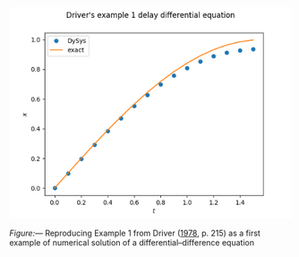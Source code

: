 ![driver.png](driver.png)

*Figure:—* Reproducing Example 1 from Driver ([1978](references.rst),
p. 215) as a first example of numerical solution of a
differential–difference equation
